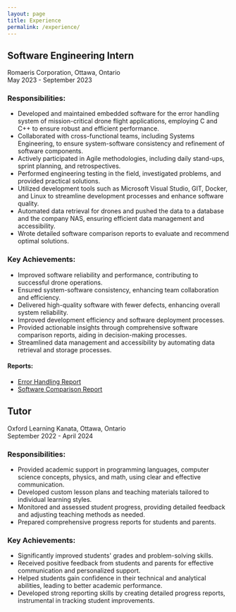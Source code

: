 ```yaml
---
layout: page 
title: Experience
permalink: /experience/
---
```


## Software Engineering Intern
Romaeris Corporation, Ottawa, Ontario  
May 2023 - September 2023

### Responsibilities:
- Developed and maintained embedded software for the error handling system of mission-critical drone flight applications, employing C and C++ to ensure robust and efficient performance.
- Collaborated with cross-functional teams, including Systems Engineering, to ensure system-software consistency and refinement of software components.
- Actively participated in Agile methodologies, including daily stand-ups, sprint planning, and retrospectives.
- Performed engineering testing in the field, investigated problems, and provided practical solutions.
- Utilized development tools such as Microsoft Visual Studio, GIT, Docker, and Linux to streamline development processes and enhance software quality.
- Automated data retrieval for drones and pushed the data to a database and the company NAS, ensuring efficient data management and accessibility.
- Wrote detailed software comparison reports to evaluate and recommend optimal solutions.

### Key Achievements:
- Improved software reliability and performance, contributing to successful drone operations.
- Ensured system-software consistency, enhancing team collaboration and efficiency.
- Delivered high-quality software with fewer defects, enhancing overall system reliability.
- Improved development efficiency and software deployment processes.
- Provided actionable insights through comprehensive software comparison reports, aiding in decision-making processes.
- Streamlined data management and accessibility by automating data retrieval and storage processes.

#### Reports:
- [<ins>Error Handling Report</ins>](/pages/pdfs/error_handling_report)
- [<ins>Software Comparison Report</ins>](/pages/pdfs/software_comparison )

## Tutor
Oxford Learning Kanata, Ottawa, Ontario  
September 2022 - April 2024

### Responsibilities:
- Provided academic support in programming languages, computer science concepts, physics, and math, using clear and effective communication.
- Developed custom lesson plans and teaching materials tailored to individual learning styles.
- Monitored and assessed student progress, providing detailed feedback and adjusting teaching methods as needed.
- Prepared comprehensive progress reports for students and parents.

### Key Achievements:
- Significantly improved students' grades and problem-solving skills.
- Received positive feedback from students and parents for effective communication and personalized support.
- Helped students gain confidence in their technical and analytical abilities, leading to better academic performance.
- Developed strong reporting skills by creating detailed progress reports, instrumental in tracking student improvements.